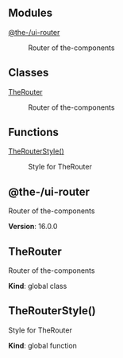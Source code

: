 <!--- Code generated by @the-/script-doc. DO NOT EDIT. -->

## Modules

<dl>
<dt><a href="#module_@the-/ui-router">@the-/ui-router</a></dt>
<dd><p>Router of the-components</p>
</dd>
</dl>

## Classes

<dl>
<dt><a href="#TheRouter">TheRouter</a></dt>
<dd><p>Router of the-components</p>
</dd>
</dl>

## Functions

<dl>
<dt><a href="#TheRouterStyle">TheRouterStyle()</a></dt>
<dd><p>Style for TheRouter</p>
</dd>
</dl>

<a name="module_@the-/ui-router"></a>

## @the-/ui-router
Router of the-components

**Version**: 16.0.0  
<a name="TheRouter"></a>

## TheRouter
Router of the-components

**Kind**: global class  
<a name="TheRouterStyle"></a>

## TheRouterStyle()
Style for TheRouter

**Kind**: global function  
